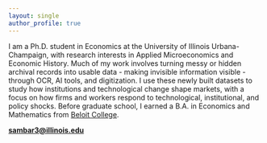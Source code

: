 ```yaml
---
layout: single
author_profile: true
---
```


I am a Ph.D. student in Economics at the University of Illinois Urbana-Champaign, with research interests in Applied Microeconomics and Economic History. Much of my work involves turning messy or hidden archival records into usable data - making invisible information visible - through OCR, AI tools, and digitization. I use these newly built datasets to study how institutions and technological change shape markets, with a focus on how firms and workers respond to technological, institutional, and policy shocks. Before graduate school, I earned a B.A. in Economics and Mathematics from [Beloit College](https://www.beloit.edu/).

**[sambar3@illinois.edu](mailto:sambar3@illinois.edu)**